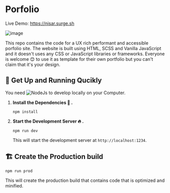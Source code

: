 # Porfolio

Live Demo: https://nisar.surge.sh

![image](https://user-images.githubusercontent.com/46004116/62226981-8c4ff600-b3d4-11e9-803e-53bafee50e96.png)

This repo contains the code for a UX rich performant and accessible porfolio site. The website is built using HTML, SCSS and Vanilla JavaScript and it doesn't uses any CSS or JavaScript libraries or frameworks. Everyone is welcome :blush: to use it as template for their own portfolio but you can't claim that it's your design.
 

## 🚀 Get Up and Running Qucikly

You need ![NodeJs](https://nodejs.org/) to develop locally on your Computer.

1. **Install the Dependencies :battery: .**

   ```shell
   npm install

   ```
   
2. **Start the Development Server :fire: .**

   ```shell
   npm run dev

   ```
   This will start the development server at `http://localhost:1234`.
   
 ## :building_construction: Create the Production build

   ```shell
   npm run prod

   ```
   This will create the production build that contains code that is optimized and minified.
